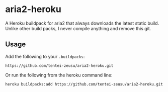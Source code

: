 # aria2-heroku

A Heroku buildpack for aria2 that always downloads the latest static build.
Unlike other build packs, I never compile anything and remove this git.

## Usage

Add the following to your `.buildpacks`:

```
https://github.com/tentei-zeusu/aria2-heroku.git
```

Or run the following from the heroku command line:

```
heroku buildpacks:add https://github.com/tentei-zeusu/aria2-heroku.git
```
